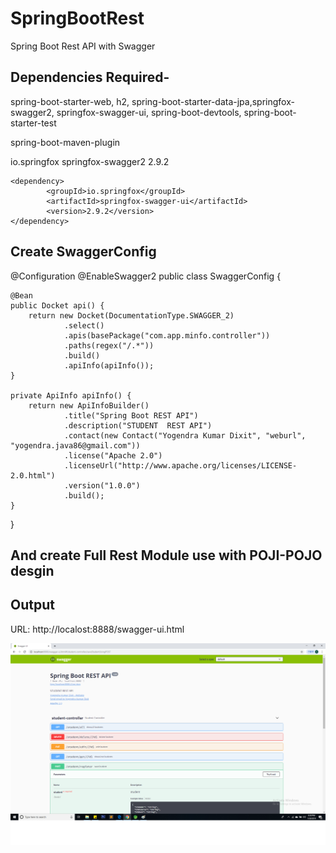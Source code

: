 # SpringBootRest
Spring Boot Rest API with Swagger

## Dependencies Required-

spring-boot-starter-web, h2, spring-boot-starter-data-jpa,springfox-swagger2, springfox-swagger-ui, spring-boot-devtools, spring-boot-starter-test

spring-boot-maven-plugin

<dependency>
			<groupId>io.springfox</groupId>
			<artifactId>springfox-swagger2</artifactId>
			<version>2.9.2</version>
	</dependency>

	<dependency>
			<groupId>io.springfox</groupId>
			<artifactId>springfox-swagger-ui</artifactId>
			<version>2.9.2</version>
	</dependency>
	
 ## Create SwaggerConfig
 
 
@Configuration
@EnableSwagger2
public class SwaggerConfig {
	
	@Bean
	public Docket api() {
		return new Docket(DocumentationType.SWAGGER_2)
				.select()
				.apis(basePackage("com.app.minfo.controller"))
				.paths(regex("/.*"))
				.build()
				.apiInfo(apiInfo());
	}
	
	private ApiInfo apiInfo() {
		return new ApiInfoBuilder()
				.title("Spring Boot REST API")
				.description("STUDENT  REST API")
				.contact(new Contact("Yogendra Kumar Dixit", "weburl", "yogendra.java86@gmail.com"))
				.license("Apache 2.0")
				.licenseUrl("http://www.apache.org/licenses/LICENSE-2.0.html")
				.version("1.0.0")
				.build();
	}
}

## And create Full Rest Module use with POJI-POJO desgin

## Output

URL: http://localost:8888/swagger-ui.html

![Snap](https://github.com/yogendrajava86/SpringBootRest/blob/master/SpringBootRestWithSwagger.png)


